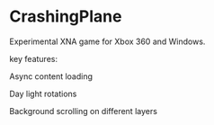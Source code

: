 CrashingPlane
=============

Experimental XNA game for Xbox 360 and Windows.

key features:

Async content loading

Day light rotations

Background scrolling on different layers
